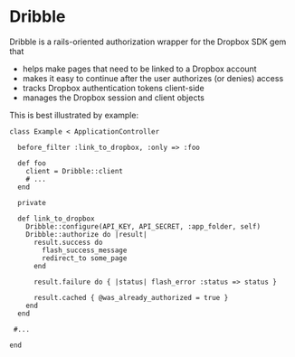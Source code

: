 
Dribble
=======

Dribble is a rails-oriented authorization wrapper for the Dropbox SDK gem that

* helps make pages that need to be linked to a Dropbox account
* makes it easy to continue after the user authorizes (or denies) access
* tracks Dropbox authentication tokens client-side
* manages the Dropbox session and client objects

This is best illustrated by example:

    class Example < ApplicationController
      
      before_filter :link_to_dropbox, :only => :foo
 
      def foo
        client = Dribble::client
        # ...
      end
 
      private
 
      def link_to_dropbox
        Dribble::configure(API_KEY, API_SECRET, :app_folder, self)
        Dribble::authorize do |result|
          result.success do
            flash_success_message
            redirect_to some_page
          end
 
          result.failure do { |status| flash_error :status => status }
 
          result.cached { @was_already_authorized = true }
        end
      end
  
     #...
 
    end

